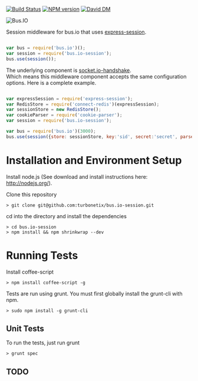 [![Build Status](https://travis-ci.org/turbonetix/bus.io-session.svg?branch=master)](https://travis-ci.org/turbonetix/bus.io-session)
[![NPM version](https://badge.fury.io/js/bus.io-session.svg)](http://badge.fury.io/js/bus.io-session)
[![David DM](https://david-dm.org/turbonetix/bus.io-session.png)](https://david-dm.org/turbonetix/bus.io-session.png)

![Bus.IO](https://raw.github.com/turbonetix/bus.io/master/logo.png)

Session middleware for bus.io that uses [express-session](https://www.npmjs.org/package/express-session "express session").

```javascript

var bus = require('bus.io')();
var session = require('bus.io-session');
bus.use(session());

```

The underlying component is [socket.io-handshake](https://www.npmjs.org/packages/socket.io-handshake "socket.io-handshake").  
Which means this middleware component accepts the same configuration options.  Here is a complete
example.

```javascript

var expressSession = require('express-session');
var RedisStore = require('connect-redis')(expressSession);
var sessionStore = new RedisStore();
var cookieParser = require('cookie-parser');
var session = require('bus.io-session');

var bus = require('bus.io')(3000);
bus.use(session({store: sessionStore, key:'sid', secret:'secret', parser:cookieParser()}));

```

# Installation and Environment Setup

Install node.js (See download and install instructions here: http://nodejs.org/).

Clone this repository

    > git clone git@github.com:turbonetix/bus.io-session.git

cd into the directory and install the dependencies

    > cd bus.io-session
    > npm install && npm shrinkwrap --dev

# Running Tests

Install coffee-script

    > npm install coffee-script -g

Tests are run using grunt.  You must first globally install the grunt-cli with npm.

    > sudo npm install -g grunt-cli

## Unit Tests

To run the tests, just run grunt

    > grunt spec

## TODO
